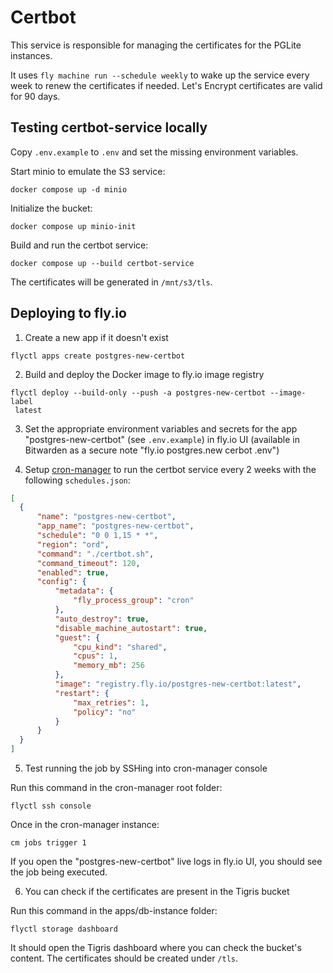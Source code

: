 # Certbot

This service is responsible for managing the certificates for the PGLite instances.

It uses `fly machine run --schedule weekly` to wake up the service every week to renew the certificates if needed. Let's Encrypt certificates are valid for 90 days.

## Testing certbot-service locally

Copy `.env.example` to `.env` and set the missing environment variables.

Start minio to emulate the S3 service:

```shell
docker compose up -d minio    
```

Initialize the bucket:

```shell
docker compose up minio-init
```

Build and run the certbot service:

```shell
docker compose up --build certbot-service
```

The certificates will be generated in `/mnt/s3/tls`.

## Deploying to fly.io

1. Create a new app if it doesn't exist

```shell
flyctl apps create postgres-new-certbot
```

2. Build and deploy the Docker image to fly.io image registry

```shell
flyctl deploy --build-only --push -a postgres-new-certbot --image-label
 latest
```

3. Set the appropriate environment variables and secrets for the app "postgres-new-certbot" (see `.env.example`) in fly.io UI (available in Bitwarden as a secure note "fly.io postgres.new cerbot .env")

4. Setup [cron-manager](https://github.com/fly-apps/cron-manager?tab=readme-ov-file#getting-started) to run the certbot service every 2 weeks with the following `schedules.json`:

```json
[
  {
      "name": "postgres-new-certbot",
      "app_name": "postgres-new-certbot",
      "schedule": "0 0 1,15 * *",
      "region": "ord",
      "command": "./certbot.sh",
      "command_timeout": 120,
      "enabled": true,
      "config": {
          "metadata": {
              "fly_process_group": "cron"
          },
          "auto_destroy": true,
          "disable_machine_autostart": true,
          "guest": {
              "cpu_kind": "shared",
              "cpus": 1,
              "memory_mb": 256
          },
          "image": "registry.fly.io/postgres-new-certbot:latest",
          "restart": {
              "max_retries": 1,
              "policy": "no"
          }
      }
  }
]
```

5. Test running the job by SSHing into cron-manager console

Run this command in the cron-manager root folder:

```shell
flyctl ssh console
```

Once in the cron-manager instance:

```shell
cm jobs trigger 1
```

If you open the "postgres-new-certbot" live logs in fly.io UI, you should see the job being executed.

6. You can check if the certificates are present in the Tigris bucket

Run this command in the apps/db-instance folder:

```shell
flyctl storage dashboard
```

It should open the Tigris dashboard where you can check the bucket's content. The certificates should be created under `/tls`.